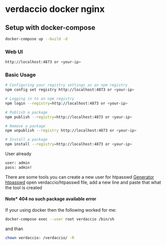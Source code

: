# verdaccio docker nginx

## Setup with docker-compose

```bash
docker-compose up --build -d
```

### Web UI

```bash
http://localhost:4873 or <your-ip>
```

### Basic Usage

```bash
# Configuring your registry settings as an npm registry
npm config set registry http://localhost:4873 or <your-ip>
```

```bash
# Logging in to an npm registry
npm login --registry=http://localhost:4873 or <your-ip>
```

```bash
# Publish a package
npm publish --registry=http://localhost:4873 or <your-ip>
```

```bash
# Remove a package
npm unpublish --registry http://localhost:4873 or <your-ip>
```

```bash
# Install a package
npm install --registry=http://localhost:4873 or <your-ip>
```

User already

 ```bash
 user: admin
 pass: admin!
```

There are some tools you can create a new user for htpasswd
[Generator htpasswd](http://www.htaccesstools.com/htpasswd-generator/)
open verdaccio/htpasswd file, add a new line and paste that what the tool is created

#### Note* 404 no such package available error

If your using docker then the following worked for me:

```bash
docker-compose exec --user root verdaccio /bin/sh
```

and than

```bash
chown verdaccio: /verdaccio/ -R
```

